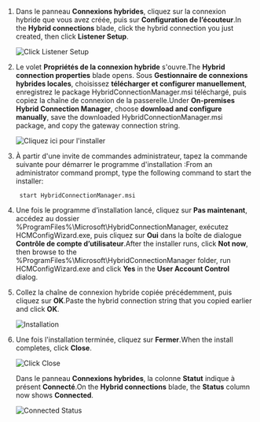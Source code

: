 
1. <span data-ttu-id="3300d-101">Dans le panneau **Connexions hybrides**, cliquez sur la connexion hybride que vous avez créée, puis sur **Configuration de l’écouteur**.</span><span class="sxs-lookup"><span data-stu-id="3300d-101">In the **Hybrid connections** blade, click the hybrid connection you just created, then click **Listener Setup**.</span></span>
   
    ![Click Listener Setup](./media/app-service-hybrid-connections-manager-install/D04ClickListenerSetup.png)
2. <span data-ttu-id="3300d-103">Le volet **Propriétés de la connexion hybride** s'ouvre.</span><span class="sxs-lookup"><span data-stu-id="3300d-103">The **Hybrid connection properties** blade opens.</span></span> <span data-ttu-id="3300d-104">Sous **Gestionnaire de connexions hybrides locales**, choisissez **télécharger et configurer manuellement**, enregistrez le package HybridConnectionManager.msi téléchargé, puis copiez la chaîne de connexion de la passerelle.</span><span class="sxs-lookup"><span data-stu-id="3300d-104">Under **On-premises Hybrid Connection Manager**, choose **download and configure manually**, save the downloaded HybridConnectionManager.msi package, and copy the gateway connection string.</span></span>
   
    ![Cliquez ici pour l'installer](./media/app-service-hybrid-connections-manager-install/D05ClickToInstallHCM.png)
3. <span data-ttu-id="3300d-106">À partir d'une invite de commandes administrateur, tapez la commande suivante pour démarrer le programme d'installation :</span><span class="sxs-lookup"><span data-stu-id="3300d-106">From an administrator command prompt, type the following command to start the installer:</span></span>
   
        start HybridConnectionManager.msi
4. <span data-ttu-id="3300d-107">Une fois le programme d’installation lancé, cliquez sur **Pas maintenant**, accédez au dossier %ProgramFiles%\Microsoft\HybridConnectionManager, exécutez HCMConfigWizard.exe, puis cliquez sur **Oui** dans la boîte de dialogue **Contrôle de compte d’utilisateur**.</span><span class="sxs-lookup"><span data-stu-id="3300d-107">After the installer runs, click **Not now**, then browse to the %ProgramFiles%\Microsoft\HybridConnectionManager folder, run HCMConfigWizard.exe and click **Yes** in the **User Account Control** dialog.</span></span>
5. <span data-ttu-id="3300d-108">Collez la chaîne de connexion hybride copiée précédemment, puis cliquez sur **OK**.</span><span class="sxs-lookup"><span data-stu-id="3300d-108">Paste the hybrid connection string that you copied earlier and click **OK**.</span></span> 
   
    ![Installation](./media/app-service-hybrid-connections-manager-install/D08aHCMInstallManual.png)
6. <span data-ttu-id="3300d-110">Une fois l'installation terminée, cliquez sur **Fermer**.</span><span class="sxs-lookup"><span data-stu-id="3300d-110">When the install completes, click **Close**.</span></span>
   
    ![Click Close](./media/app-service-hybrid-connections-manager-install/D09HCMInstallComplete.png)
   
    <span data-ttu-id="3300d-112">Dans le panneau **Connexions hybrides**, la colonne **Statut** indique à présent **Connecté**.</span><span class="sxs-lookup"><span data-stu-id="3300d-112">On the **Hybrid connections** blade, the **Status** column now shows **Connected**.</span></span> 
   
    ![Connected Status](./media/app-service-hybrid-connections-manager-install/D10HCStatusConnected.png)

